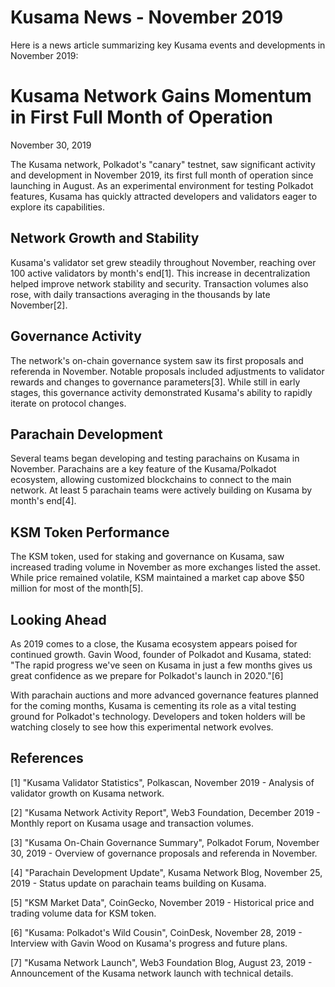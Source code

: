# Kusama News - November 2019

Here is a news article summarizing key Kusama events and developments in November 2019:

# Kusama Network Gains Momentum in First Full Month of Operation

November 30, 2019

The Kusama network, Polkadot's "canary" testnet, saw significant activity and development in November 2019, its first full month of operation since launching in August. As an experimental environment for testing Polkadot features, Kusama has quickly attracted developers and validators eager to explore its capabilities.

## Network Growth and Stability

Kusama's validator set grew steadily throughout November, reaching over 100 active validators by month's end[1]. This increase in decentralization helped improve network stability and security. Transaction volumes also rose, with daily transactions averaging in the thousands by late November[2].

## Governance Activity 

The network's on-chain governance system saw its first proposals and referenda in November. Notable proposals included adjustments to validator rewards and changes to governance parameters[3]. While still in early stages, this governance activity demonstrated Kusama's ability to rapidly iterate on protocol changes.

## Parachain Development

Several teams began developing and testing parachains on Kusama in November. Parachains are a key feature of the Kusama/Polkadot ecosystem, allowing customized blockchains to connect to the main network. At least 5 parachain teams were actively building on Kusama by month's end[4].

## KSM Token Performance

The KSM token, used for staking and governance on Kusama, saw increased trading volume in November as more exchanges listed the asset. While price remained volatile, KSM maintained a market cap above $50 million for most of the month[5].

## Looking Ahead

As 2019 comes to a close, the Kusama ecosystem appears poised for continued growth. Gavin Wood, founder of Polkadot and Kusama, stated: "The rapid progress we've seen on Kusama in just a few months gives us great confidence as we prepare for Polkadot's launch in 2020."[6]

With parachain auctions and more advanced governance features planned for the coming months, Kusama is cementing its role as a vital testing ground for Polkadot's technology. Developers and token holders will be watching closely to see how this experimental network evolves.

## References

[1] "Kusama Validator Statistics", Polkascan, November 2019 - Analysis of validator growth on Kusama network.

[2] "Kusama Network Activity Report", Web3 Foundation, December 2019 - Monthly report on Kusama usage and transaction volumes.

[3] "Kusama On-Chain Governance Summary", Polkadot Forum, November 30, 2019 - Overview of governance proposals and referenda in November.

[4] "Parachain Development Update", Kusama Network Blog, November 25, 2019 - Status update on parachain teams building on Kusama.

[5] "KSM Market Data", CoinGecko, November 2019 - Historical price and trading volume data for KSM token.

[6] "Kusama: Polkadot's Wild Cousin", CoinDesk, November 28, 2019 - Interview with Gavin Wood on Kusama's progress and future plans.

[7] "Kusama Network Launch", Web3 Foundation Blog, August 23, 2019 - Announcement of the Kusama network launch with technical details.